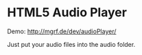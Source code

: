 HTML5 Audio Player
====

Demo: http://mgrf.de/dev/audioPlayer/

Just put your audio files into the audio folder.

